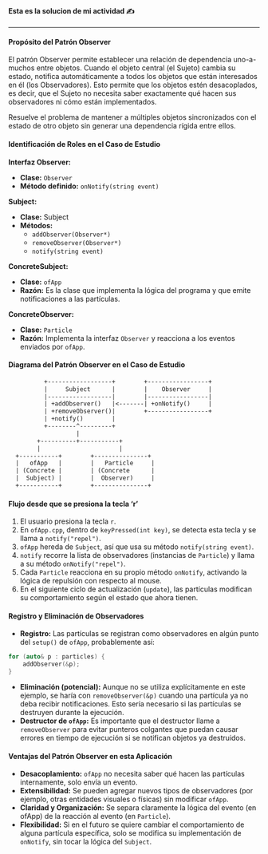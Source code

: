 #### Esta es la solucion de mi actividad ✍️
---

#### **Propósito del Patrón Observer**
El patrón Observer permite establecer una relación de dependencia uno-a-muchos entre objetos. Cuando el objeto central (el Sujeto) cambia su estado, notifica automáticamente a todos los objetos que están interesados en él (los Observadores). Esto permite que los objetos estén desacoplados, es decir, que el Sujeto no necesita saber exactamente qué hacen sus observadores ni cómo están implementados.

Resuelve el problema de mantener a múltiples objetos sincronizados con el estado de otro objeto sin generar una dependencia rígida entre ellos.

#### **Identificación de Roles en el Caso de Estudio**
**Interfaz Observer:**
- **Clase:** `Observer`
- **Método definido:** `onNotify(string event)`

**Subject:**
- **Clase:** Subject
- **Métodos:**
    - `addObserver(Observer*)`
    - `removeObserver(Observer*)`
    - `notify(string event)`

**ConcreteSubject:**
- **Clase:** `ofApp`
- **Razón:** Es la clase que implementa la lógica del programa y que emite notificaciones a las partículas.

**ConcreteObserver:**
- **Clase:** `Particle`
- **Razón:** Implementa la interfaz `Observer` y reacciona a los eventos enviados por `ofApp`.

#### **Diagrama del Patrón Observer en el Caso de Estudio**
``` txt
          +------------------+        +-----------------+
          |     Subject      |        |    Observer     |
          |------------------|        |-----------------|
          | +addObserver()   |<-------| +onNotify()     |
          | +removeObserver()|        +-----------------+
          | +notify()        |
          +--------^---------+
                   |
        +----------+-----------+
        |                      |
  +-----------+        +---------------+
  |   ofApp   |        |   Particle     |
  | (Concrete |        | (Concrete      |
  |  Subject) |        |  Observer)     |
  +-----------+        +---------------+
```

#### **Flujo desde que se presiona la tecla ‘r’**
1. El usuario presiona la tecla `r`.
2. En `ofApp.cpp`, dentro de `keyPressed(int key)`, se detecta esta tecla y se llama a `notify("repel")`.
3. `ofApp` hereda de `Subject`, así que usa su método `notify(string event)`.
4. `notify` recorre la lista de observadores (instancias de `Particle`) y llama a su método `onNotify("repel")`.
5. Cada `Particle` reacciona en su propio método `onNotify`, activando la lógica de repulsión con respecto al mouse.
6. En el siguiente ciclo de actualización (`update`), las partículas modifican su comportamiento según el estado que ahora tienen.

#### **Registro y Eliminación de Observadores**
- **Registro:** Las partículas se registran como observadores en algún punto del `setup()` de `ofApp`, probablemente así:

``` cpp
for (auto& p : particles) {
    addObserver(&p);
}
```
- **Eliminación (potencial):** Aunque no se utiliza explícitamente en este ejemplo, se haría con `removeObserver(&p)` cuando una partícula ya no deba recibir notificaciones. Esto sería necesario si las partículas se destruyen durante la ejecución.
- **Destructor de `ofApp`:** Es importante que el destructor llame a `removeObserver` para evitar punteros colgantes que puedan causar errores en tiempo de ejecución si se notifican objetos ya destruidos.

#### **Ventajas del Patrón Observer en esta Aplicación**
- **Desacoplamiento:** `ofApp` no necesita saber qué hacen las partículas internamente, solo envía un evento.
- **Extensibilidad:** Se pueden agregar nuevos tipos de observadores (por ejemplo, otras entidades visuales o físicas) sin modificar `ofApp`.
- **Claridad y Organización:** Se separa claramente la lógica del evento (en ofApp) de la reacción al evento (en `Particle`).
- **Flexibilidad:** Si en el futuro se quiere cambiar el comportamiento de alguna partícula específica, solo se modifica su implementación de `onNotify`, sin tocar la lógica del `Subject`.
